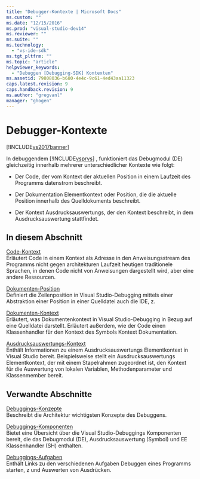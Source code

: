 ```yaml
---
title: "Debugger-Kontexte | Microsoft Docs"
ms.custom: ""
ms.date: "12/15/2016"
ms.prod: "visual-studio-dev14"
ms.reviewer: ""
ms.suite: ""
ms.technology: 
  - "vs-ide-sdk"
ms.tgt_pltfrm: ""
ms.topic: "article"
helpviewer_keywords: 
  - "Debuggen [Debugging-SDK] Kontexten"
ms.assetid: 79808036-b680-4e4c-9c61-4ed43aa11323
caps.latest.revision: 9
caps.handback.revision: 9
ms.author: "gregvanl"
manager: "ghogen"
---
```

# Debugger-Kontexte
[!INCLUDE[vs2017banner](../../code-quality/includes/vs2017banner.md)]

In debuggendem [!INCLUDE[vsprvs](../../code-quality/includes/vsprvs_md.md)] , funktioniert das Debugmodul \(DE\) gleichzeitig innerhalb mehrerer unterschiedlicher Kontexte wie folgt:  
  
-   Der Code, der vom Kontext der aktuellen Position in einem Laufzeit des Programms datenstrom beschreibt.  
  
-   Der Dokumentation Elementkontext oder Position, die die aktuelle Position innerhalb des Quelldokuments beschreibt.  
  
-   Der Kontext Ausdrucksauswertungs, der den Kontext beschreibt, in dem Ausdrucksauswertung stattfindet.  
  
## In diesem Abschnitt  
 [Code\-Kontext](../../extensibility/debugger/code-context.md)  
 Erläutert Code in einem Kontext als Adresse in den Anweisungsstream des Programms nicht gegen architekturen Laufzeit heutigen traditionele Sprachen, in denen Code nicht von Anweisungen dargestellt wird, aber eine andere Ressourcen.  
  
 [Dokumenten\-Position](../../extensibility/debugger/document-position.md)  
 Definiert die Zeilenposition in Visual Studio\-Debugging mittels einer Abstraktion einer Position in einer Quelldatei auch die IDE, z.  
  
 [Dokumenten\-Kontext](../../extensibility/debugger/document-context.md)  
 Erläutert, was Dokumentenkontext in Visual Studio\-Debugging in Bezug auf eine Quelldatei darstellt.  Erläutert außerdem, wie der Code einen Klassenhandler für den Kontext des Symbols Kontext Dokumentation.  
  
 [Ausdrucksauswertungs\-Kontext](../../extensibility/debugger/expression-evaluation-context.md)  
 Enthält Informationen zu einem Ausdrucksauswertungs Elementkontext in Visual Studio bereit.  Beispielsweise stellt ein Ausdrucksauswertungs Elementkontext, der mit einem Stapelrahmen zugeordnet ist, den Kontext für die Auswertung von lokalen Variablen, Methodenparameter und Klassenmember bereit.  
  
## Verwandte Abschnitte  
 [Debuggings\-Konzepte](../../extensibility/debugger/debugger-concepts.md)  
 Beschreibt die Architektur wichtigsten Konzepte des Debuggens.  
  
 [Debuggings\-Komponenten](../../extensibility/debugger/debugger-components.md)  
 Bietet eine Übersicht über die Visual Studio\-Debuggings Komponenten bereit, die das Debugmodul \(DE\), Ausdrucksauswertung \(Symbol\) und EE Klassenhandler \(SH\) enthalten.  
  
 [Debuggings\-Aufgaben](../../extensibility/debugger/debugging-tasks.md)  
 Enthält Links zu den verschiedenen Aufgaben Debuggen eines Programms starten, z und Auswerten von Ausdrücken.